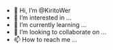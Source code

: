 - 👋 Hi, I’m @KiritoWer
- 👀 I’m interested in ...
- 🌱 I’m currently learning ...
- 💞️ I’m looking to collaborate on ...
- 📫 How to reach me ...

<!---
KiritoWer/KiritoWer is a ✨ special ✨ repository because its `README.md` (this file) appears on your GitHub profile.
You can click the Preview link to take a look at your changes.
--->

